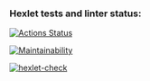### Hexlet tests and linter status:
[![Actions Status](https://github.com/DmitriyChestnov/frontend-project-11/workflows/hexlet-check/badge.svg)](https://github.com/DmitriyChestnov/frontend-project-11/actions)

[![Maintainability](https://api.codeclimate.com/v1/badges/2ee34594c3dddd2ad958/maintainability)](https://codeclimate.com/github/DmitriyChestnov/frontend-project-11/maintainability)

[![hexlet-check](https://github.com/DmitriyChestnov/frontend-project-11/actions/workflows/hexlet-check.yml/badge.svg)](https://github.com/DmitriyChestnov/frontend-project-11/actions/workflows/hexlet-check.yml)
